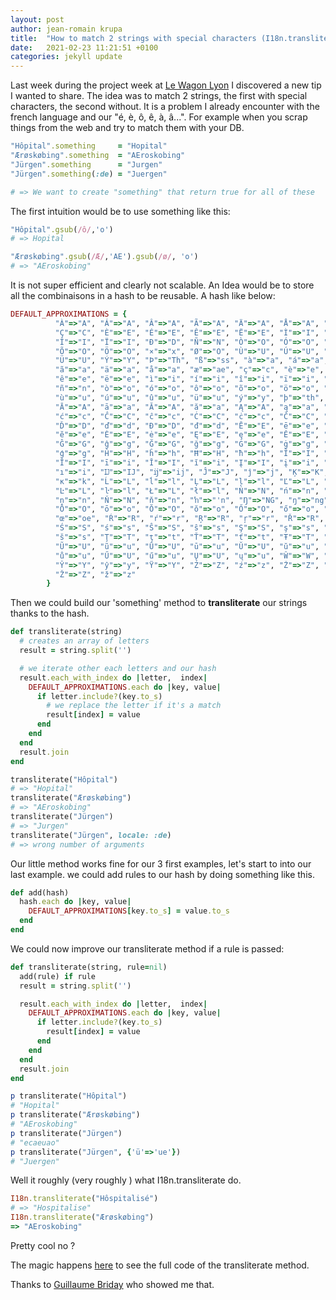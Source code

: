 ```yaml
---
layout: post
author: jean-romain krupa
title:  "How to match 2 strings with special characters (I18n.transliterate)"
date:   2021-02-23 11:21:51 +0100
categories: jekyll update
---
```

Last week during the project week at [Le Wagon Lyon](https://www.lewagon.com/fr/lyon) I discovered a new tip I wanted to share.  The idea was to match 2 strings, the first with special characters, the second without. It is a problem I already encounter with the french language and our "é,  è, ô, ê, à,  â...". For example when you scrap things from the web and try to match them with your DB.

```ruby
"Hôpital".something     = "Hopital"
"Ærøskøbing".something  = "AEroskobing"
"Jürgen".something      = "Jurgen"
"Jürgen".something(:de) = "Juergen"

# => We want to create "something" that return true for all of these
```

The first intuition would be to use something like this:

```ruby
"Hôpital".gsub(/ô/,'o')
# => Hopital

"Ærøskøbing".gsub(/Æ/,'AE').gsub(/ø/, 'o')
# => "AEroskobing"
```

It is not super efficient and clearly not scalable. An Idea would be to store all the combinaisons in a hash to be reusable. A hash like below:

```ruby
DEFAULT_APPROXIMATIONS = {
          "À"=>"A", "Á"=>"A", "Â"=>"A", "Ã"=>"A", "Ä"=>"A", "Å"=>"A", "Æ"=>"AE",
          "Ç"=>"C", "È"=>"E", "É"=>"E", "Ê"=>"E", "Ë"=>"E", "Ì"=>"I", "Í"=>"I",
          "Î"=>"I", "Ï"=>"I", "Ð"=>"D", "Ñ"=>"N", "Ò"=>"O", "Ó"=>"O", "Ô"=>"O",
          "Õ"=>"O", "Ö"=>"O", "×"=>"x", "Ø"=>"O", "Ù"=>"U", "Ú"=>"U", "Û"=>"U",
          "Ü"=>"U", "Ý"=>"Y", "Þ"=>"Th", "ß"=>"ss", "à"=>"a", "á"=>"a", "â"=>"a",
          "ã"=>"a", "ä"=>"a", "å"=>"a", "æ"=>"ae", "ç"=>"c", "è"=>"e", "é"=>"e",
          "ê"=>"e", "ë"=>"e", "ì"=>"i", "í"=>"i", "î"=>"i", "ï"=>"i", "ð"=>"d",
          "ñ"=>"n", "ò"=>"o", "ó"=>"o", "ô"=>"o", "õ"=>"o", "ö"=>"o", "ø"=>"o",
          "ù"=>"u", "ú"=>"u", "û"=>"u", "ü"=>"u", "ý"=>"y", "þ"=>"th", "ÿ"=>"y",
          "Ā"=>"A", "ā"=>"a", "Ă"=>"A", "ă"=>"a", "Ą"=>"A", "ą"=>"a", "Ć"=>"C",
          "ć"=>"c", "Ĉ"=>"C", "ĉ"=>"c", "Ċ"=>"C", "ċ"=>"c", "Č"=>"C", "č"=>"c",
          "Ď"=>"D", "ď"=>"d", "Đ"=>"D", "đ"=>"d", "Ē"=>"E", "ē"=>"e", "Ĕ"=>"E",
          "ĕ"=>"e", "Ė"=>"E", "ė"=>"e", "Ę"=>"E", "ę"=>"e", "Ě"=>"E", "ě"=>"e",
          "Ĝ"=>"G", "ĝ"=>"g", "Ğ"=>"G", "ğ"=>"g", "Ġ"=>"G", "ġ"=>"g", "Ģ"=>"G",
          "ģ"=>"g", "Ĥ"=>"H", "ĥ"=>"h", "Ħ"=>"H", "ħ"=>"h", "Ĩ"=>"I", "ĩ"=>"i",
          "Ī"=>"I", "ī"=>"i", "Ĭ"=>"I", "ĭ"=>"i", "Į"=>"I", "į"=>"i", "İ"=>"I",
          "ı"=>"i", "Ĳ"=>"IJ", "ĳ"=>"ij", "Ĵ"=>"J", "ĵ"=>"j", "Ķ"=>"K", "ķ"=>"k",
          "ĸ"=>"k", "Ĺ"=>"L", "ĺ"=>"l", "Ļ"=>"L", "ļ"=>"l", "Ľ"=>"L", "ľ"=>"l",
          "Ŀ"=>"L", "ŀ"=>"l", "Ł"=>"L", "ł"=>"l", "Ń"=>"N", "ń"=>"n", "Ņ"=>"N",
          "ņ"=>"n", "Ň"=>"N", "ň"=>"n", "ŉ"=>"'n", "Ŋ"=>"NG", "ŋ"=>"ng",
          "Ō"=>"O", "ō"=>"o", "Ŏ"=>"O", "ŏ"=>"o", "Ő"=>"O", "ő"=>"o", "Œ"=>"OE",
          "œ"=>"oe", "Ŕ"=>"R", "ŕ"=>"r", "Ŗ"=>"R", "ŗ"=>"r", "Ř"=>"R", "ř"=>"r",
          "Ś"=>"S", "ś"=>"s", "Ŝ"=>"S", "ŝ"=>"s", "Ş"=>"S", "ş"=>"s", "Š"=>"S",
          "š"=>"s", "Ţ"=>"T", "ţ"=>"t", "Ť"=>"T", "ť"=>"t", "Ŧ"=>"T", "ŧ"=>"t",
          "Ũ"=>"U", "ũ"=>"u", "Ū"=>"U", "ū"=>"u", "Ŭ"=>"U", "ŭ"=>"u", "Ů"=>"U",
          "ů"=>"u", "Ű"=>"U", "ű"=>"u", "Ų"=>"U", "ų"=>"u", "Ŵ"=>"W", "ŵ"=>"w",
          "Ŷ"=>"Y", "ŷ"=>"y", "Ÿ"=>"Y", "Ź"=>"Z", "ź"=>"z", "Ż"=>"Z", "ż"=>"z",
          "Ž"=>"Z", "ž"=>"z"
        }
```



Then we could build our 'something' method to **transliterate** our strings thanks to the hash.

```ruby
def transliterate(string)
  # creates an array of letters
  result = string.split('')

  # we iterate other each letters and our hash
  result.each_with_index do |letter,  index|
    DEFAULT_APPROXIMATIONS.each do |key, value|
      if letter.include?(key.to_s)
        # we replace the letter if it's a match
        result[index] = value
      end
    end
  end
  result.join
end

transliterate("Hôpital")
# => "Hopital"
transliterate("Ærøskøbing")
# => "AEroskobing"
transliterate("Jürgen")
# => "Jurgen"
transliterate("Jürgen", locale: :de)
# => wrong number of arguments
```

Our little method works fine for our 3 first examples, let's start to into our last example. we could add rules to our hash by doing something like this.

```ruby
def add(hash)
  hash.each do |key, value|
    DEFAULT_APPROXIMATIONS[key.to_s] = value.to_s
  end
end
```

We could now improve our transliterate method if a rule is passed:

```ruby
def transliterate(string, rule=nil)
  add(rule) if rule
  result = string.split('')

  result.each_with_index do |letter,  index|
    DEFAULT_APPROXIMATIONS.each do |key, value|
      if letter.include?(key.to_s)
        result[index] = value
      end
    end
  end
  result.join
end

p transliterate("Hôpital")
# "Hopital"
p transliterate("Ærøskøbing")
# "AEroskobing"
p transliterate("Jürgen")
# "ecaeuao"
p transliterate("Jürgen", {'ü'=>'ue'})
# "Juergen"
```

Well it roughly (very roughly ) what I18n.transliterate do.

```ruby
I18n.transliterate("Hôspitalisé")
# => "Hospitalise"
I18n.transliterate("Ærøskøbing")
=> "AEroskobing"
```

Pretty cool no ?

The magic happens [here](https://github1s.com/ruby-i18n/i18n/blob/HEAD/lib/i18n/backend/transliterator.rb) to see the full code of the transliterate method.

Thanks to [Guillaume Briday](https://guillaumebriday.fr/) who showed me that.
